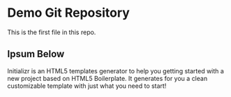 # Demo Git Repository

This is the first file in this repo.

## Ipsum Below

Initializr is an HTML5 templates generator to help you getting started with a new project based on HTML5 Boilerplate. 
It generates for you a clean customizable template with just what you need to start!